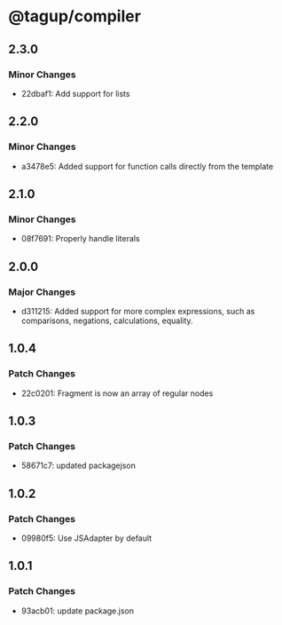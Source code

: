 # @tagup/compiler

## 2.3.0

### Minor Changes

- 22dbaf1: Add support for lists

## 2.2.0

### Minor Changes

- a3478e5: Added support for function calls directly from the template

## 2.1.0

### Minor Changes

- 08f7691: Properly handle literals

## 2.0.0

### Major Changes

- d311215: Added support for more complex expressions, such as comparisons, negations, calculations, equality.

## 1.0.4

### Patch Changes

- 22c0201: Fragment is now an array of regular nodes

## 1.0.3

### Patch Changes

- 58671c7: updated packagejson

## 1.0.2

### Patch Changes

- 09980f5: Use JSAdapter by default

## 1.0.1

### Patch Changes

- 93acb01: update package.json
